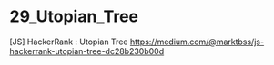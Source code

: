 # 29_Utopian_Tree
[JS] HackerRank : Utopian Tree
https://medium.com/@marktbss/js-hackerrank-utopian-tree-dc28b230b00d
